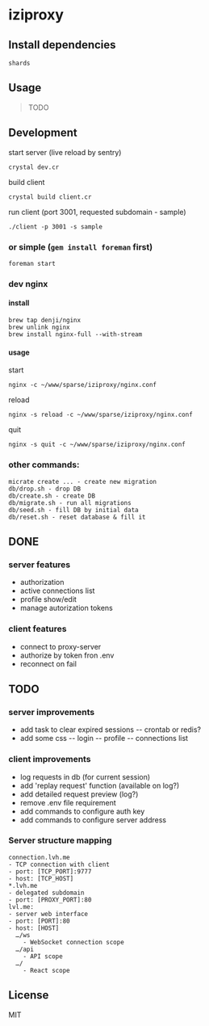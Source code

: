 # iziproxy

## Install dependencies
```
shards
```

## Usage

> TODO

## Development
start server (live reload by sentry)

```
crystal dev.cr
```

build client

```
crystal build client.cr
```

run client (port 3001, requested subdomain - sample)

```
./client -p 3001 -s sample
```
### or simple (```gem install foreman``` first)
```
foreman start
```

### dev nginx

#### install

```
brew tap denji/nginx
brew unlink nginx
brew install nginx-full --with-stream
```

#### usage

start
```
nginx -c ~/www/sparse/iziproxy/nginx.conf
```
reload
```
nginx -s reload -c ~/www/sparse/iziproxy/nginx.conf
```
quit
```
nginx -s quit -c ~/www/sparse/iziproxy/nginx.conf
```

### other commands:

```
micrate create ... - create new migration
db/drop.sh - drop DB
db/create.sh - create DB
db/migrate.sh - run all migrations
db/seed.sh - fill DB by initial data
db/reset.sh - reset database & fill it
```

## DONE
### server features
 - authorization
 - active connections list
 - profile show/edit
 - manage autorization tokens

### client features
 - connect to proxy-server
 - authorize by token fron .env
 - reconnect on fail

## TODO
### server improvements
 - add task to clear expired sessions
 -- crontab or redis?
 - add some css
 -- login
 -- profile
 -- connections list

### client improvements
 - log requests in db (for current session)
 - add 'replay request' function (available on log?)
 - add detailed request preview (log?)
 - remove .env file requirement
 - add commands to configure auth key
 - add commands to configure server address

### Server structure mapping
```
connection.lvh.me
- TCP connection with client
- port: [TCP_PORT]:9777
- host: [TCP_HOST]
*.lvh.me
- delegated subdomain
- port: [PROXY_PORT]:80
lvl.me:
- server web interface
- port: [PORT]:80
- host: [HOST]
  …/ws
    - WebSocket connection scope
  …/api
    - API scope
  …/
    - React scope
```

## License
MIT
